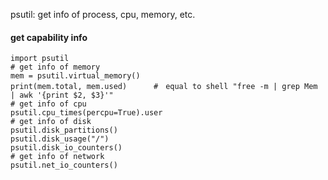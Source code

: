 psutil: get info of process, cpu, memory, etc.

#### get capability info
```angular2html
import psutil
# get info of memory
mem = psutil.virtual_memory()
print(mem.total, mem.used)      #　equal to shell "free -m | grep Mem | awk '{print $2, $3}'"
# get info of cpu
psutil.cpu_times(percpu=True).user
# get info of disk
psutil.disk_partitions()
psutil.disk_usage("/")
psutil.disk_io_counters()
# get info of network
psutil.net_io_counters()

```